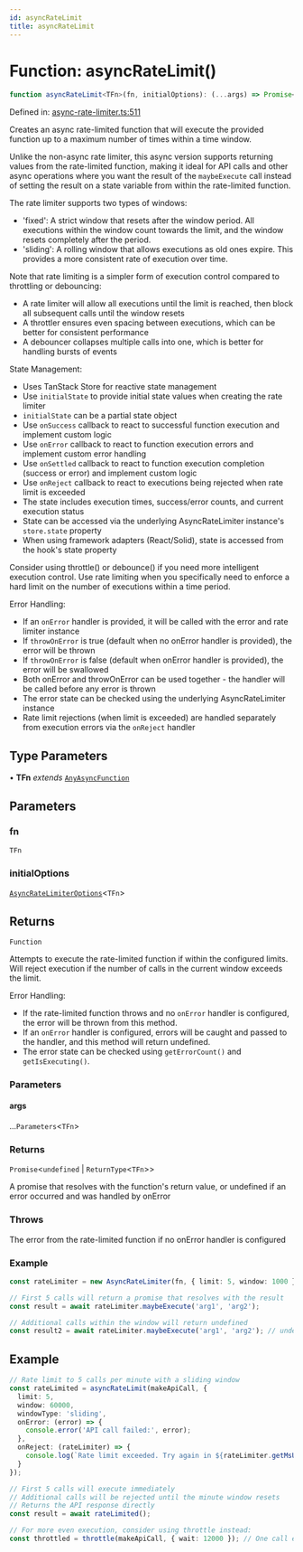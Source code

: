 ```yaml
---
id: asyncRateLimit
title: asyncRateLimit
---
```


<!-- DO NOT EDIT: this page is autogenerated from the type comments -->

# Function: asyncRateLimit()

```ts
function asyncRateLimit<TFn>(fn, initialOptions): (...args) => Promise<undefined | ReturnType<TFn>>
```

Defined in: [async-rate-limiter.ts:511](https://github.com/TanStack/pacer/blob/main/packages/pacer/src/async-rate-limiter.ts#L511)

Creates an async rate-limited function that will execute the provided function up to a maximum number of times within a time window.

Unlike the non-async rate limiter, this async version supports returning values from the rate-limited function,
making it ideal for API calls and other async operations where you want the result of the `maybeExecute` call
instead of setting the result on a state variable from within the rate-limited function.

The rate limiter supports two types of windows:
- 'fixed': A strict window that resets after the window period. All executions within the window count
  towards the limit, and the window resets completely after the period.
- 'sliding': A rolling window that allows executions as old ones expire. This provides a more
  consistent rate of execution over time.

Note that rate limiting is a simpler form of execution control compared to throttling or debouncing:
- A rate limiter will allow all executions until the limit is reached, then block all subsequent calls until the window resets
- A throttler ensures even spacing between executions, which can be better for consistent performance
- A debouncer collapses multiple calls into one, which is better for handling bursts of events

State Management:
- Uses TanStack Store for reactive state management
- Use `initialState` to provide initial state values when creating the rate limiter
- `initialState` can be a partial state object
- Use `onSuccess` callback to react to successful function execution and implement custom logic
- Use `onError` callback to react to function execution errors and implement custom error handling
- Use `onSettled` callback to react to function execution completion (success or error) and implement custom logic
- Use `onReject` callback to react to executions being rejected when rate limit is exceeded
- The state includes execution times, success/error counts, and current execution status
- State can be accessed via the underlying AsyncRateLimiter instance's `store.state` property
- When using framework adapters (React/Solid), state is accessed from the hook's state property

Consider using throttle() or debounce() if you need more intelligent execution control. Use rate limiting when you specifically
need to enforce a hard limit on the number of executions within a time period.

Error Handling:
- If an `onError` handler is provided, it will be called with the error and rate limiter instance
- If `throwOnError` is true (default when no onError handler is provided), the error will be thrown
- If `throwOnError` is false (default when onError handler is provided), the error will be swallowed
- Both onError and throwOnError can be used together - the handler will be called before any error is thrown
- The error state can be checked using the underlying AsyncRateLimiter instance
- Rate limit rejections (when limit is exceeded) are handled separately from execution errors via the `onReject` handler

## Type Parameters

• **TFn** *extends* [`AnyAsyncFunction`](../../type-aliases/anyasyncfunction.md)

## Parameters

### fn

`TFn`

### initialOptions

[`AsyncRateLimiterOptions`](../../interfaces/asyncratelimiteroptions.md)\<`TFn`\>

## Returns

`Function`

Attempts to execute the rate-limited function if within the configured limits.
Will reject execution if the number of calls in the current window exceeds the limit.

Error Handling:
- If the rate-limited function throws and no `onError` handler is configured,
  the error will be thrown from this method.
- If an `onError` handler is configured, errors will be caught and passed to the handler,
  and this method will return undefined.
- The error state can be checked using `getErrorCount()` and `getIsExecuting()`.

### Parameters

#### args

...`Parameters`\<`TFn`\>

### Returns

`Promise`\<`undefined` \| `ReturnType`\<`TFn`\>\>

A promise that resolves with the function's return value, or undefined if an error occurred and was handled by onError

### Throws

The error from the rate-limited function if no onError handler is configured

### Example

```ts
const rateLimiter = new AsyncRateLimiter(fn, { limit: 5, window: 1000 });

// First 5 calls will return a promise that resolves with the result
const result = await rateLimiter.maybeExecute('arg1', 'arg2');

// Additional calls within the window will return undefined
const result2 = await rateLimiter.maybeExecute('arg1', 'arg2'); // undefined
```

## Example

```ts
// Rate limit to 5 calls per minute with a sliding window
const rateLimited = asyncRateLimit(makeApiCall, {
  limit: 5,
  window: 60000,
  windowType: 'sliding',
  onError: (error) => {
    console.error('API call failed:', error);
  },
  onReject: (rateLimiter) => {
    console.log(`Rate limit exceeded. Try again in ${rateLimiter.getMsUntilNextWindow()}ms`);
  }
});

// First 5 calls will execute immediately
// Additional calls will be rejected until the minute window resets
// Returns the API response directly
const result = await rateLimited();

// For more even execution, consider using throttle instead:
const throttled = throttle(makeApiCall, { wait: 12000 }); // One call every 12 seconds
```
